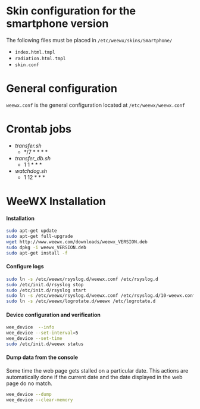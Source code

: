 # Skin configuration for the smartphone version

The following files must be placed in `/etc/weewx/skins/Smartphone/`
*	`index.html.tmpl`
*	`radiation.html.tmpl`
*	`skin.conf`

# General configuration
`weewx.conf` is the general configuration located at `/etc/weewx/weewx.conf`

# Crontab jobs
* *transfer.sh*
	*	*/7 * * * *
* *transfer_db.sh*
	*	1 1 * * *
* *watchdog.sh*
	*	1 12 * * *


# WeeWX Installation
#### Installation
```bash
sudo apt-get update
sudo apt-get full-upgrade
wget http://www.weewx.com/downloads/weewx_VERSION.deb
sudo dpkg -i weewx_VERSION.deb
sudo apt-get install -f
```


#### Configure logs
```bash
sudo ln -s /etc/weewx/rsyslog.d/weewx.conf /etc/rsyslog.d
sudo /etc/init.d/rsyslog stop
sudo /etc/init.d/rsyslog start
sudo ln -s /etc/weewx/rsyslog.d/weewx.conf /etc/rsyslog.d/10-weewx.conf
sudo ln -s /etc/weewx/logrotate.d/weewx /etc/logrotate.d
```

#### Device configuration and verification
```bash
wee_device  --info
wee_device --set-interval=5
wee_device --set-time
sudo /etc/init.d/weewx status
```

#### Dump data from the console
Some time the web page gets stalled on a particular date.
This actions are automatically done if the current date  and the date displayed in the web page do no match. 

```bash
wee_device --dump
wee_device --clear-memory
```

